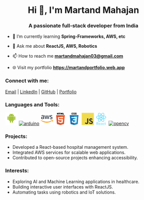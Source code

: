 <h1 align="center">Hi 👋, I'm Martand Mahajan</h1>
<h3 align="center">A passionate full-stack developer from India</h3>

- 🌱 I’m currently learning **Spring-Frameworks, AWS, etc**

- 💬 Ask me about **ReactJS, AWS, Robotics**

- 📫 How to reach me **martandmahajan03@gmail.com**
- 🌐 Visit my portfolio **https://martandportfolio.web.app**

<h3 align="left">Connect with me:</h3>
<p align="left">
  <a href="mailto:martandmahajan03@gmail.com">Email</a> |
  <a href="https://www.linkedin.com/in/martand-mahajan/" target="_blank">LinkedIn</a> |
  <a href="https://github.com/martand03" target="_blank">GitHub</a> |
  <a href="https://martandportfolio.web.app" target="_blank">Portfolio</a>
</p>

<h3 align="left">Languages and Tools:</h3>
<p align="left" class="fade-in">
  <a href="https://developer.android.com" target="_blank"><img src="https://raw.githubusercontent.com/devicons/devicon/master/icons/android/android-original-wordmark.svg" alt="android" width="40" height="40"/></a>
  <a href="https://www.arduino.cc/" target="_blank"><img src="https://cdn.worldvectorlogo.com/logos/arduino-1.svg" alt="arduino" width="40" height="40"/></a>
  <a href="https://aws.amazon.com" target="_blank"><img src="https://raw.githubusercontent.com/devicons/devicon/master/icons/amazonwebservices/amazonwebservices-original-wordmark.svg" alt="aws" width="40" height="40"/></a>
  <a href="https://www.w3.org/html/" target="_blank"><img src="https://raw.githubusercontent.com/devicons/devicon/master/icons/html5/html5-original-wordmark.svg" alt="html5" width="40" height="40"/></a>
  <a href="https://www.w3schools.com/css/" target="_blank"><img src="https://raw.githubusercontent.com/devicons/devicon/master/icons/css3/css3-original-wordmark.svg" alt="css3" width="40" height="40"/></a>
  <a href="https://developer.mozilla.org/en-US/docs/Web/JavaScript" target="_blank"><img src="https://raw.githubusercontent.com/devicons/devicon/master/icons/javascript/javascript-original.svg" alt="javascript" width="40" height="40"/></a>
  <a href="https://reactjs.org/" target="_blank"><img src="https://raw.githubusercontent.com/devicons/devicon/master/icons/react/react-original-wordmark.svg" alt="react" width="40" height="40"/></a>
  <a href="https://opencv.org/" target="_blank"><img src="https://www.vectorlogo.zone/logos/opencv/opencv-icon.svg" alt="opencv" width="40" height="40"/></a>
  <!-- Add more icons for your languages and tools here -->
</p>

<h3 align="left">Projects:</h3>
<ul align="left">
  <li>Developed a React-based hospital management system.</li>
  <li>Integrated AWS services for scalable web applications.</li>
  <li>Contributed to open-source projects enhancing accessibility.</li>
</ul>

<h3 align="left">Interests:</h3>
<ul align="left">
  <li>Exploring AI and Machine Learning applications in healthcare.</li>
  <li>Building interactive user interfaces with ReactJS.</li>
  <li>Automating tasks using robotics and IoT solutions.</li>
</ul>
